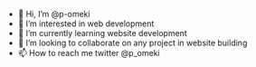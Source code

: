 - 👋 Hi, I’m @p-omeki
- 👀 I’m interested in web development
- 🌱 I’m currently learning website development
- 💞️ I’m looking to collaborate on any project in website building
- 📫 How to reach me twitter @p_omeki

<!---
p-omeki/p-omeki is a ✨ special ✨ repository because its `README.md` (this file) appears on your GitHub profile.
You can click the Preview link to take a look at your changes.
--->
